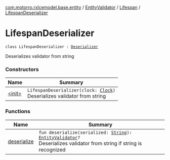 [com.motorro.rxlcemodel.base.entity](../../../index.md) / [EntityValidator](../../index.md) / [Lifespan](../index.md) / [LifespanDeserializer](./index.md)

# LifespanDeserializer

`class LifespanDeserializer : `[`Deserializer`](../../-deserializer/index.md)

Deserializes validator from string

### Constructors

| Name | Summary |
|---|---|
| [&lt;init&gt;](-init-.md) | `LifespanDeserializer(clock: `[`Clock`](../../../-clock/index.md)`)`<br>Deserializes validator from string |

### Functions

| Name | Summary |
|---|---|
| [deserialize](deserialize.md) | `fun deserialize(serialized: `[`String`](https://kotlinlang.org/api/latest/jvm/stdlib/kotlin/-string/index.html)`): `[`EntityValidator`](../../index.md)`?`<br>Deserializes validator from string if string is recognized |
